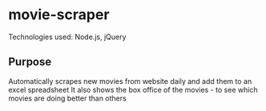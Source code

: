 # movie-scraper
Technologies used: Node.js, jQuery

## Purpose
Automatically scrapes new movies from website daily and add them to an excel spreadsheet
It also shows the box office of the movies - to see which movies are doing better than others


